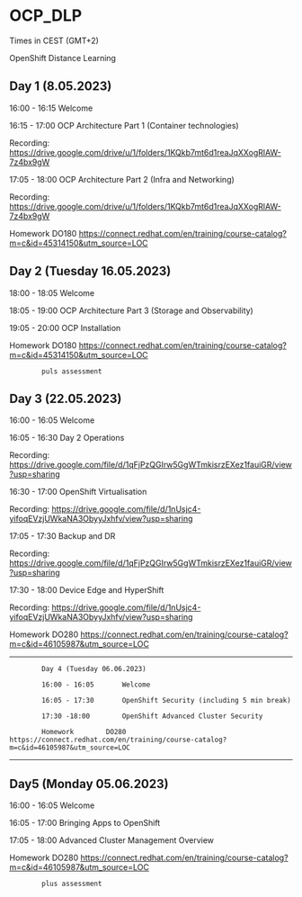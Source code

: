 # OCP_DLP

Times in CEST (GMT+2)

OpenShift Distance Learning

## Day 1 (8.05.2023)

16:00 - 16:15		Welcome

16:15 - 17:00		OCP Architecture Part 1 (Container technologies)

Recording: https://drive.google.com/drive/u/1/folders/1KQkb7mt6d1reaJqXXogRlAW-7z4bx9gW

17:05 - 18:00		OCP Architecture Part 2 (Infra and Networking)

Recording: https://drive.google.com/drive/u/1/folders/1KQkb7mt6d1reaJqXXogRlAW-7z4bx9gW

Homework		DO180 https://connect.redhat.com/en/training/course-catalog?m=c&id=45314150&utm_source=LOC

## Day 2 (Tuesday 16.05.2023)

18:00 - 18:05		Welcome

18:05 - 19:00		OCP Architecture Part 3 (Storage and Observability)

19:05 - 20:00		OCP Installation

Homework		DO180 https://connect.redhat.com/en/training/course-catalog?m=c&id=45314150&utm_source=LOC
            
            puls assessment

## Day 3 (22.05.2023)

16:00 - 16:05		Welcome

16:05 - 16:30		Day 2 Operations

Recording: https://drive.google.com/file/d/1qFjPzQGIrw5GgWTmkisrzEXez1fauiGR/view?usp=sharing

16:30 - 17:00		OpenShift Virtualisation

Recording: https://drive.google.com/file/d/1nUsjc4-yifoqEVzjUWkaNA3ObyyJxhfv/view?usp=sharing

17:05 - 17:30		Backup and DR

Recording: https://drive.google.com/file/d/1qFjPzQGIrw5GgWTmkisrzEXez1fauiGR/view?usp=sharing

17:30 - 18:00		Device Edge and HyperShift

Recording:  https://drive.google.com/file/d/1nUsjc4-yifoqEVzjUWkaNA3ObyyJxhfv/view?usp=sharing

Homework		DO280 https://connect.redhat.com/en/training/course-catalog?m=c&id=46105987&utm_source=LOC

*********************************************************************************************************************************

            Day 4 (Tuesday 06.06.2023)

            16:00 - 16:05		Welcome

            16:05 - 17:30		OpenShift Security (including 5 min break)

            17:30 -18:00		OpenShift Advanced Cluster Security

            Homework		DO280 https://connect.redhat.com/en/training/course-catalog?m=c&id=46105987&utm_source=LOC

*******************************************************************************************************************************

## Day5 (Monday 05.06.2023)

16:00 - 16:05		Welcome

16:05 - 17:00		Bringing Apps to OpenShift

17:05 - 18:00		Advanced Cluster Management Overview 

Homework		DO280 https://connect.redhat.com/en/training/course-catalog?m=c&id=46105987&utm_source=LOC

            plus assessment
